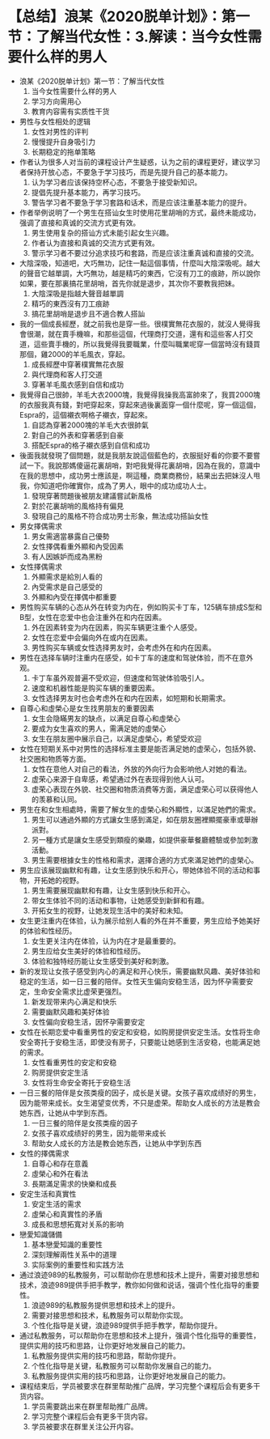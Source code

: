 # 【总结】浪某《2020脱单计划》：第一节：了解当代女性：3.解读：当今女性需要什么样的男人

-   浪某《2020脱单计划》第一节：了解当代女性
    1.  当今女性需要什么样的男人
    2.  学习方向需用心
    3.  教育内容需有实质性干货
-   男性与女性相处的逻辑
    1.  女性对男性的评判
    2.  慢慢提升自身吸引力
    3.  长期稳定的拖单策略
-   作者认为很多人对当前的课程设计产生疑惑，认为之前的课程更好，建议学习者保持开放心态，不要急于学习技巧，而是先提升自己的基本能力。
    1.  认为学习者应该保持空杯心态，不要急于接受新知识。
    2.  提倡先提升基本能力，再学习技巧。
    3.  警告学习者不要急于学习套路和话术，而是应该注重基本能力的提升。
-   作者举例说明了一个男生在搭讪女生时使用花里胡哨的方式，最终未能成功，强调了直接和真诚的交流方式更有效。
    1.  男生使用复杂的搭讪方式未能引起女生兴趣。
    2.  作者认为直接和真诚的交流方式更有效。
    3.  警示学习者不要过分追求技巧和套路，而是应该注重真诚和直接的交流。
-   大陰深吸，知道吧，大巧無功，記住一點這個事情，什麼叫大陰深吸呢。越大的聲音它越單調，大巧無功，越是精巧的東西，它沒有刀工的痕跡，所以說你如果，要在那裏搞花里胡哨，首先你就是退步，其次你不要教我把妹。
    1.  大陰深吸是指越大聲音越單調
    2.  精巧的東西沒有刀工痕跡
    3.  搞花里胡哨是退步且不適合教人搭訕
-   我的一個成長經歷，就之前我也是穿一些。很樸實無花衣服的，就沒人覺得我會很潮，就在賣手機嘛，和那些這個，代理商打交道，還有和這些客人打交道，這些賣手機的，所以我覺得我要職業，什麼叫職業呢穿一個當時沒有錢買那個，雞2000的羊毛風衣，穿起。
    1.  成長經歷中穿著樸實無花衣服
    2.  與代理商和客人打交道
    3.  穿著羊毛風衣感到自信和成功
-   我覺得自己很帥，羊毛大衣2000塊，我覺得我操我高富帥來了，我買2000塊的衣服我真有錢，對吧穿起來，穿起來過後裏面穿一個什麼呢，穿一個這個，Espra的，這個襯衣啊格子襯衣，穿起來。
    1.  自認為穿著2000塊的羊毛大衣很帥氣
    2.  對自己的外表和穿著感到自豪
    3.  搭配Espra的格子襯衣感到自信和成功
-   後面我就發現了個問題，就是我朋友說這個藍色的，衣服挺好看的你要不要嘗試一下。我說那媽傻逼花裏胡哨，對吧我覺得花裏胡哨，因為在我的，意識中在我的思想中，成功男士應該是，啊這種，商業商務份，結果出去把妹沒人甩我，你知道吧你確實你，成為了男人，眼中的成功成功人士。
    1.  發現穿著問題後被朋友建議嘗試新風格
    2.  對於花裏胡哨的風格持有偏見
    3.  發現自己的風格不符合成功男士形象，無法成功搭訕女性
-   男女擇偶需求
    1.  男女需適當暴露自己優勢
    2.  女性擇偶看重外顯和內受因素
    3.  有人因嫉妒而成為黑粉
-   女性擇偶需求
    1.  外顯需求是給別人看的
    2.  內受需求是自己感受的
    3.  外顯和內受在擇偶中都重要
-   男性购买车辆的心态从外在转变为内在，例如购买卡丁车，125辆车排成S型和B型，女性在恋爱中也会注重外在和内在因素。
    1.  外在因素转变为内在因素，购买车辆更注重个人感受。
    2.  女性在恋爱中会偏向外在或内在因素。
    3.  男性购买车辆或女性选择男友时，会考虑外在和内在因素。
-   男性在选择车辆时注重内在感受，如卡丁车的速度和驾驶体验，而不在意外观。
    1.  卡丁车虽外观普遍不受欢迎，但速度和驾驶体验吸引人。
    2.  速度和机器性能是购买车辆的重要因素。
    3.  女性选择男友时也会考虑外在和内在因素，如短期和长期需求。
-   自尊心和虛榮心是女生找男朋友的重要因素
    1.  女生会隐瞞男友的缺点，以满足自尊心和虛榮心
    2.  要成为女生喜欢的男人，需满足她的虛榮心
    3.  女生在朋友圈中展示自己，以满足虛榮心，希望受欢迎
-   女性在短期关系中对男性的选择标准主要是能否满足她的虚荣心，包括外貌、社交圈和物质等方面。
    1.  女性在意他人对自己的看法，外放的外向行为会影响他人对她的看法。
    2.  虚荣心来源于自卑感，希望通过外在表现得到他人认可。
    3.  虚荣心表现在外貌、社交圈和物质消费等方面，满足虚荣心可以获得他人的羡慕和认同。
-   男生在和女生相處時，需要了解女生的虛榮心和外顯性，以滿足她們的需求。
    1.  男生可以通過外顯的方式讓女生感到滿足，如在朋友圈裡顯擺豪車或舉辦派對。
    2.  另一種方式是讓女生感受到類瘦的樂趣，如提供豪華餐廳體驗或參加刺激活動。
    3.  男生需要根據女生的性格和需求，選擇合適的方式來滿足她們的虛榮心。
-   男生应该展现幽默和有趣，让女生感到快乐和开心，带她体验不同的活动和事物，开拓她的视野。
    1.  男生需要展现幽默和有趣，让女生感到快乐和开心。
    2.  带女生体验不同的活动和事物，让她感受到新鲜和有趣。
    3.  开拓女生的视野，让她发现生活中的美好和未知。
-   女生更注重内在体验，认为展示给别人看的外在并不重要，男生应给予她美好的体验和性经历。
    1.  女生更关注内在体验，认为内在才是最重要的。
    2.  男生应给女生美好的体验和性经历。
    3.  体验和独特经历能让女生感受到美好和刺激。
-   新的发现让女孩子感受到内心的满足和开心快乐，需要幽默风趣、美好体验和稳定的生活，如一日三餐的陪伴。女性天生偏向安稳生活，因为怀孕需要安定，生命安全需求比虚荣更强烈。
    1.  新发现带来内心满足和快乐
    2.  需要幽默风趣和美好体验
    3.  女性偏向安稳生活，因怀孕需要安定
-   女性在长期恋爱中看重男性的安定和安稳，如购房提供安定生活。女性将生命安全寄托于安稳生活，即使没有房子，只要能让她感到生活安稳，也能满足她的需求。
    1.  女性看重男性的安定和安稳
    2.  购房提供安定生活
    3.  女性将生命安全寄托于安稳生活
-   一日三餐的陪伴是女孩类瘦的因子，成长是关键。女孩子喜欢成绩好的男生，因为能带来成长。女生渴望变优秀，不只是虚荣。帮助女人成长的方法是教会她东西，让她从中学到东西。
    1.  一日三餐的陪伴是女孩类瘦的因子
    2.  女孩子喜欢成绩好的男生，因为能带来成长
    3.  帮助女人成长的方法是教会她东西，让她从中学到东西
-   女性的擇偶需求
    1.  自尊心和存在意義
    2.  虛榮心和外在看法
    3.  長期滿足需求的快樂和成長
-   安定生活和真實性
    1.  安定生活的需求
    2.  虛榮心和真實性的矛盾
    3.  成長和思想拓寬对关系的影响
-   戀愛知識儲備
    1.  基本戀愛知識的重要性
    2.  深刻理解兩性关系中的道理
    3.  实际案例的重要性和实践方法
-   通过浪迹989的私教服务，可以帮助你在思想和技术上提升，需要对接思想和技术，浪迹989提供手把手教学，教你如何做和说话，强调个性化指导的重要性。
    1.  浪迹989的私教服务提供思想和技术上的提升。
    2.  需要对接思想和技术，私教服务可以帮助你实现。
    3.  个性化指导是关键，浪迹989提供手把手教学，帮助你提升。
-   通过私教服务，可以帮助你在思想和技术上提升，强调个性化指导的重要性，提供实用的技巧和思路，让你更好地发展自己的能力。
    1.  私教服务提供实用的技巧和思路，帮助你提升。
    2.  个性化指导是关键，私教服务可以帮助你发展自己的能力。
    3.  私教服务提供实用的技巧和思路，让你更好地发展自己的能力。
-   课程结束后，学员被要求在群里帮助推广品牌，学习完整个课程后会有更多干货内容。
    1.  学员需要跳出来在群里帮助推广品牌。
    2.  学习完整个课程后会有更多干货内容。
    3.  学员被要求在群里关注公开内容。